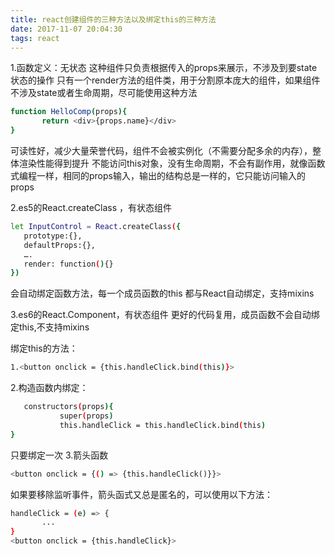 ```yaml
---
title: react创建组件的三种方法以及绑定this的三种方法
date: 2017-11-07 20:04:30
tags: react
---
```

1.函数定义：无状态
    这种组件只负责根据传入的props来展示，不涉及到要state状态的操作
 只有一个render方法的组件类，用于分割原本庞大的组件，如果组件不涉及state或者生命周期，尽可能使用这种方法
 <!-- more -->
 ```bash
function HelloComp(props){
        return <div>{props.name}</div>
}
```
可读性好，减少大量荣誉代码，组件不会被实例化（不需要分配多余的内存），整体渲染性能得到提升
不能访问this对象，没有生命周期，不会有副作用，就像函数式编程一样，相同的props输入，输出的结构总是一样的，它只能访问输入的props

2.es5的React.createClass ，有状态组件
 ```bash
let InputControl = React.createClass({
    prototype:{},
    defaultProps:{},
    ….
    render: function(){}
})
```
会自动绑定函数方法，每一个成员函数的this 都与React自动绑定，支持mixins

3.es6的React.Component，有状态组件
更好的代码复用，成员函数不会自动绑定this,不支持mixins

绑定this的方法：
 ```bash
1.<button onclick = {this.handleClick.bind(this)}>
```
2.构造函数内绑定：
 ```bash
    constructors(props){
            super(props)
            this.handleClick = this.handleClick.bind(this)
} 
```
只要绑定一次
3.箭头函数
 ```bash
<button onclick = {() => {this.handleClick()}}>
```
如果要移除监听事件，箭头函式又总是匿名的，可以使用以下方法：
 ```bash
handleClick = (e) => {
        ...
}
<button onclick = {this.handleClick}>
```











